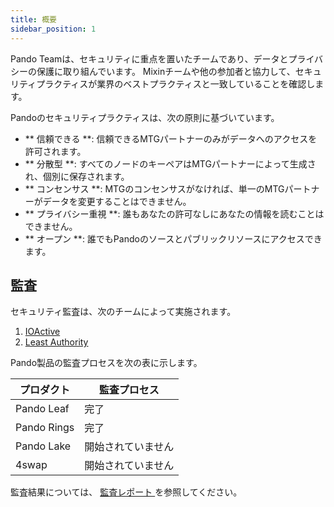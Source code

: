 ```yaml
---
title: 概要
sidebar_position: 1
---
```


Pando Teamは、セキュリティに重点を置いたチームであり、データとプライバシーの保護に取り組んでいます。 Mixinチームや他の参加者と協力して、セキュリティプラクティスが業界のベストプラクティスと一致していることを確認します。

Pandoのセキュリティプラクティスは、次の原則に基づいています。

- ** 信頼できる **: 信頼できるMTGパートナーのみがデータへのアクセスを許可されます。
- ** 分散型 **: すべてのノードのキーペアはMTGパートナーによって生成され、個別に保存されます。
- ** コンセンサス **: MTGのコンセンサスがなければ、単一のMTGパートナーがデータを変更することはできません。
- ** プライバシー重視 **: 誰もあなたの許可なしにあなたの情報を読むことはできません。
- ** オープン **: 誰でもPandoのソースとパブリックリソースにアクセスできます。

## 監査

セキュリティ監査は、次のチームによって実施されます。

1. [IOActive](https://ioactive.com/)
2. [Least Authority](https://leastauthority.com/)

Pando製品の監査プロセスを次の表に示します。

| プロダクト       | 監査プロセス    |
| ----------- | --------- |
| Pando Leaf  | 完了        |
| Pando Rings | 完了        |
| Pando Lake  | 開始されていません |
| 4swap       | 開始されていません |

監査結果については、  [ 監査レポート ](./audit-reports) を参照してください。